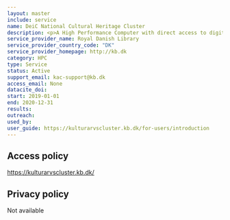 ```yaml
---
layout: master
include: service
name: DeiC National Cultural Heritage Cluster
description: <p>A High Performance Computer with direct access to digitized cultural heritage data.</p>
service_provider_name: Royal Danish Library
service_provider_country_code: "DK"
service_provider_homepage: http://kb.dk
category: HPC
type: Service
status: Active
support_email: kac-support@kb.dk
access_email: None
datacite_doi: 
start: 2019-01-01
end: 2020-12-31
results:
outreach:
used_by: 
user_guide: https://kulturarvscluster.kb.dk/for-users/introduction
---
```



## Access policy
https://kulturarvscluster.kb.dk/

## Privacy policy
Not available
